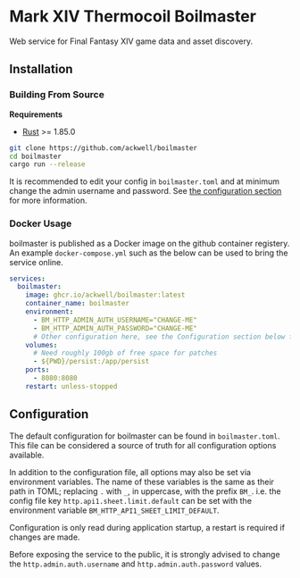 # Mark XIV Thermocoil Boilmaster

Web service for Final Fantasy XIV game data and asset discovery.

## Installation

### Building From Source

**Requirements**

<!-- NOTE: See /rust-toolchain.toml when updating. -->
- [Rust](https://www.rust-lang.org/tools/install) >= 1.85.0

```bash
git clone https://github.com/ackwell/boilmaster
cd boilmaster
cargo run --release
```

It is recommended to edit your config in `boilmaster.toml` and at minimum change the admin username and password. See [the configuration section](#configuration) for more information.

### Docker Usage

boilmaster is published as a Docker image on the github container registery. An example `docker-compose.yml` such as the below can be used to bring the service online.

```yml
services:
  boilmaster:
    image: ghcr.io/ackwell/boilmaster:latest
    container_name: boilmaster
    environment:
      - BM_HTTP_ADMIN_AUTH_USERNAME="CHANGE-ME"
      - BM_HTTP_ADMIN_AUTH_PASSWORD="CHANGE-ME"
      # Other configuration here, see the Configuration section below for more information.
    volumes:
      # Need roughly 100gb of free space for patches
      - ${PWD}/persist:/app/persist
    ports:
      - 8080:8080
    restart: unless-stopped
```

## Configuration

The default configuration for boilmaster can be found in `boilmaster.toml`. This file can be considered a source of truth for all configuration options available.

In addition to the configuration file, all options may also be set via environment variables. The name of these variables is the same as their path in TOML; replacing `.` with `_`, in uppercase, with the prefix `BM_`. i.e. the config file key `http.api1.sheet.limit.default` can be set with the environment variable `BM_HTTP_API1_SHEET_LIMIT_DEFAULT`.

Configuration is only read during application startup, a restart is required if changes are made.

Before exposing the service to the public, it is strongly advised to change the `http.admin.auth.username` and `http.admin.auth.password` values.
